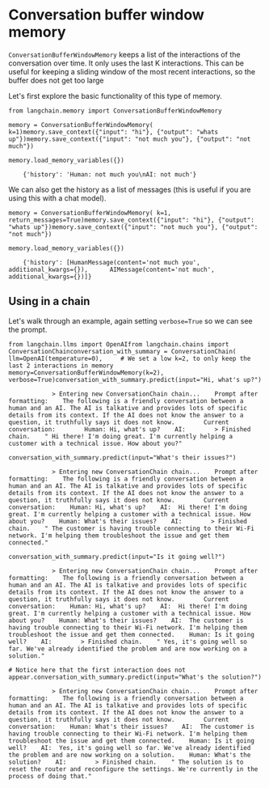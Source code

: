 Conversation buffer window memory
=================================

`ConversationBufferWindowMemory` keeps a list of the interactions of the conversation over time. It only uses the last K interactions. This can be useful for keeping a sliding window of the most recent interactions, so the buffer does not get too large

Let's first explore the basic functionality of this type of memory.

    from langchain.memory import ConversationBufferWindowMemory

    memory = ConversationBufferWindowMemory( k=1)memory.save_context({"input": "hi"}, {"output": "whats up"})memory.save_context({"input": "not much you"}, {"output": "not much"})

    memory.load_memory_variables({})

        {'history': 'Human: not much you\nAI: not much'}

We can also get the history as a list of messages (this is useful if you are using this with a chat model).

    memory = ConversationBufferWindowMemory( k=1, return_messages=True)memory.save_context({"input": "hi"}, {"output": "whats up"})memory.save_context({"input": "not much you"}, {"output": "not much"})

    memory.load_memory_variables({})

        {'history': [HumanMessage(content='not much you', additional_kwargs={}),      AIMessage(content='not much', additional_kwargs={})]}

Using in a chain[​](#using-in-a-chain "Direct link to Using in a chain")
------------------------------------------------------------------------

Let's walk through an example, again setting `verbose=True` so we can see the prompt.

    from langchain.llms import OpenAIfrom langchain.chains import ConversationChainconversation_with_summary = ConversationChain(    llm=OpenAI(temperature=0),     # We set a low k=2, to only keep the last 2 interactions in memory    memory=ConversationBufferWindowMemory(k=2),     verbose=True)conversation_with_summary.predict(input="Hi, what's up?")

                > Entering new ConversationChain chain...    Prompt after formatting:    The following is a friendly conversation between a human and an AI. The AI is talkative and provides lots of specific details from its context. If the AI does not know the answer to a question, it truthfully says it does not know.        Current conversation:        Human: Hi, what's up?    AI:        > Finished chain.    " Hi there! I'm doing great. I'm currently helping a customer with a technical issue. How about you?"

    conversation_with_summary.predict(input="What's their issues?")

                > Entering new ConversationChain chain...    Prompt after formatting:    The following is a friendly conversation between a human and an AI. The AI is talkative and provides lots of specific details from its context. If the AI does not know the answer to a question, it truthfully says it does not know.        Current conversation:    Human: Hi, what's up?    AI:  Hi there! I'm doing great. I'm currently helping a customer with a technical issue. How about you?    Human: What's their issues?    AI:        > Finished chain.    " The customer is having trouble connecting to their Wi-Fi network. I'm helping them troubleshoot the issue and get them connected."

    conversation_with_summary.predict(input="Is it going well?")

                > Entering new ConversationChain chain...    Prompt after formatting:    The following is a friendly conversation between a human and an AI. The AI is talkative and provides lots of specific details from its context. If the AI does not know the answer to a question, it truthfully says it does not know.        Current conversation:    Human: Hi, what's up?    AI:  Hi there! I'm doing great. I'm currently helping a customer with a technical issue. How about you?    Human: What's their issues?    AI:  The customer is having trouble connecting to their Wi-Fi network. I'm helping them troubleshoot the issue and get them connected.    Human: Is it going well?    AI:        > Finished chain.    " Yes, it's going well so far. We've already identified the problem and are now working on a solution."

    # Notice here that the first interaction does not appear.conversation_with_summary.predict(input="What's the solution?")

                > Entering new ConversationChain chain...    Prompt after formatting:    The following is a friendly conversation between a human and an AI. The AI is talkative and provides lots of specific details from its context. If the AI does not know the answer to a question, it truthfully says it does not know.        Current conversation:    Human: What's their issues?    AI:  The customer is having trouble connecting to their Wi-Fi network. I'm helping them troubleshoot the issue and get them connected.    Human: Is it going well?    AI:  Yes, it's going well so far. We've already identified the problem and are now working on a solution.    Human: What's the solution?    AI:        > Finished chain.    " The solution is to reset the router and reconfigure the settings. We're currently in the process of doing that."